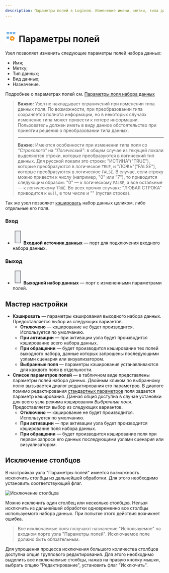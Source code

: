 ```yaml
---
description: Параметры полей в Loginom. Изменение имени, метки, типа данных, вида данных, назначения. Мастер настройки.
---
```

# ![Параметры полей](./../../images/icons/components/reform-data-source_default.svg) Параметры полей

Узел позволяет изменить следующие параметры полей набора данных:

* Имя;
* Метку;
* Тип данных;
* Вид данных;
* Назначение.

Подробнее о параметрах полей см. [Параметры поля набора данных](./../../data/datasetfieldfeatures.md)

>**Важно:** Узел не накладывает ограничений при изменении типа данных поля. По возможности, при преобразовании типа сохраняется полнота информации, но в некоторых случаях изменение типа может привести к потере информации. Пользователь должен иметь в виду данное обстоятельство при принятии решения о преобразовании типа данных.
>
> ---
>
>**Важно:** Имеются особенности при изменении типа поля со *"Строкового"* на *"Логический"*: в общем случае из текущей локали выделяются строки, которые преобразуются в логический тип данных. Для русской локали это строки: "ИСТИНА"("TRUE"), которые преобразуются в логическое `TRUE`, и "ЛОЖЬ"("FALSE"), которые преобразуются в логическое `FALSE`. В случае, если строку можно привести к числу (например, "0" или "7"), то приводится следующим образом: "0" — к логическому `FALSE`, а все остальные — к логическому `TRUE`. Во всех прочих случаях: "ЛЮБАЯ СТРОКА" приводится к `null`, в том числе и "" (пустая строка).

Так же узел позволяет [кэшировать](./../../workflow/caching.md) набор данных целиком, либо отдельные его поля.

### Вход

* ![Входной источник данных](./../../images/icons/app/node/ports/inputs/table_inactive.svg) **Входной источник данных** — порт для подключения входного набора данных.

### Выход

* ![Выходной набор данных](./../../images/icons/app/node/ports/inputs/table_inactive.svg) **Выходной набор данных** — порт с измененными параметрами полей.

## Мастер настройки

* **Кэшировать** — параметры кэширования выходного набора данных. Предоставляется выбор из следующих вариантов.
  * **Отключено** — кэширование не будет производится. Используется по умолчанию.
  * **При активации** — при активации узла будет производится кэширование всего набора данных.
  * **При обращении** — будет производится кэширование тех полей выходного набора, данные которых запрошены последующими узлами сценария или визуализатором.
  * **Выбранные поля** — параметры кэширования устанавливаются для каждого поля в отдельности.
* **Список параметров полей** — в табличном виде представлены параметры полей набора данных. Двойным кликом по выбранному полю вызывается диалог редактирования его параметров. В диалоге помимо редактирования [стандартных параметров](./../../data/datasetfieldfeatures.md) поля задается параметр кэширования. Данная опция доступна в случае установки для всего узла режима кэширования *Выбранные поля*. Предоставляется выбор из следующих вариантов.
  * **Отключено** — кэширование не будет производится. Используется по умолчанию.
  * **При активации** — при активации узла будет производится кэширование поля набора данных.
  * **При обращении** — будет производится кэширование поля при первом запросе его данных последующими узлами сценария или визуализатором.

## Исключение столбцов
В настройках узла "Параметры полей" имеется возможность исключить столбцы из дальнейшей обработки. Для этого необходимо установить соответствующий флаг.

![Исключение столбцов](./field_type.png)

Можно исключить один столбец или несколько столбцов. Нельзя исключить из дальнейшей обработки одновременно все столбцы используемого набора данных. При попытке этого действия возникнет ошибка.
>Все исключаемые поля получают назначение "Используемое" на входном порте узла "Параметры полей". Исключаемое поле должно быть обязательным.

Для упрощения процесса исключения большого количества столбцов доступна опция группового редактирования. Для этого необходимо выделить все исключаемые столбцы, нажав на правую кнопку мышки, выбрать опцию "Редактирование", установить флаг "Исключить".